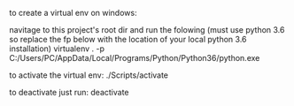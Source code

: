 to create a virtual env on windows:

navitage to this project's root dir and run the folowing (must use python 3.6 so replace the fp below with the location of your local python 3.6 installation)
virtualenv .  -p C:/Users/PC/AppData/Local/Programs/Python/Python36/python.exe

to activate the virtual env: 
./Scripts/activate

to deactivate just run:
deactivate

